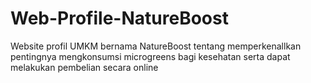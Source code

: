 # Web-Profile-NatureBoost
 Website profil UMKM bernama NatureBoost tentang memperkenallkan pentingnya mengkonsumsi microgreens bagi kesehatan serta dapat melakukan pembelian secara online
